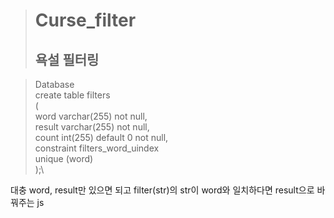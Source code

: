 ># Curse_filter
>## 욕설 필터링

> Database\
> create table filters\
> (\
>     word   varchar(255)       not null,\
>     result varchar(255)       not null,\
>     count  int(255) default 0 not null,\
>     constraint filters_word_uindex\
>         unique (word)\
> );\

대충 
word, result만 있으면 되고
filter(str)의 str이 word와 일치하다면 result으로 바꿔주는 js
